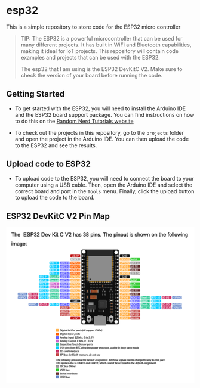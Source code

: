 # esp32

This is a simple repository to store code for the ESP32 micro controller

> TIP: The ESP32 is a powerful microcontroller that can be used for many different projects. It has built in WiFi and Bluetooth capabilities, making it ideal for IoT projects. This repository will contain code examples and projects that can be used with the ESP32.
>
> The esp32 that I am using is the ESP32 DevKitC V2. Make sure to check the version of your board before running the code.

## Getting Started

- To get started with the ESP32, you will need to install the Arduino IDE and the ESP32 board support package. You can find instructions on how to do this on the [Random Nerd Tutorials website](https://randomnerdtutorials.com/getting-started-with-esp32/)

- To check out the projects in this repository, go to the `projects` folder and open the project in the Arduino IDE. You can then upload the code to the ESP32 and see the results.

## Upload code to ESP32

- To upload code to the ESP32, you will need to connect the board to your computer using a USB cable. Then, open the Arduino IDE and select the correct board and port in the `Tools` menu. Finally, click the upload button to upload the code to the board.

## ESP32 DevKitC V2 Pin Map

<img src="./reference/esp32-dev-kit-c-v2-pin-map.png" alt="GPIO Pin Map" width="600">
